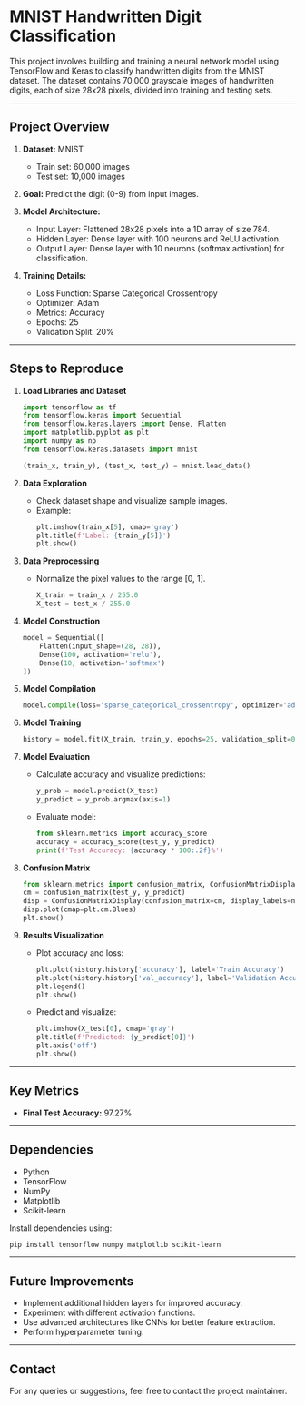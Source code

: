 # MNIST Handwritten Digit Classification

This project involves building and training a neural network model using TensorFlow and Keras to classify handwritten digits from the MNIST dataset. The dataset contains 70,000 grayscale images of handwritten digits, each of size 28x28 pixels, divided into training and testing sets.

---

## Project Overview

1. **Dataset:** MNIST
   - Train set: 60,000 images
   - Test set: 10,000 images

2. **Goal:** Predict the digit (0-9) from input images.

3. **Model Architecture:**
   - Input Layer: Flattened 28x28 pixels into a 1D array of size 784.
   - Hidden Layer: Dense layer with 100 neurons and ReLU activation.
   - Output Layer: Dense layer with 10 neurons (softmax activation) for classification.

4. **Training Details:**
   - Loss Function: Sparse Categorical Crossentropy
   - Optimizer: Adam
   - Metrics: Accuracy
   - Epochs: 25
   - Validation Split: 20%

---

## Steps to Reproduce

1. **Load Libraries and Dataset**
   ```python
   import tensorflow as tf
   from tensorflow.keras import Sequential
   from tensorflow.keras.layers import Dense, Flatten
   import matplotlib.pyplot as plt
   import numpy as np
   from tensorflow.keras.datasets import mnist

   (train_x, train_y), (test_x, test_y) = mnist.load_data()
   ```

2. **Data Exploration**
   - Check dataset shape and visualize sample images.
   - Example:
     ```python
     plt.imshow(train_x[5], cmap='gray')
     plt.title(f'Label: {train_y[5]}')
     plt.show()
     ```

3. **Data Preprocessing**
   - Normalize the pixel values to the range [0, 1].
     ```python
     X_train = train_x / 255.0
     X_test = test_x / 255.0
     ```

4. **Model Construction**
   ```python
   model = Sequential([
       Flatten(input_shape=(28, 28)),
       Dense(100, activation='relu'),
       Dense(10, activation='softmax')
   ])
   ```

5. **Model Compilation**
   ```python
   model.compile(loss='sparse_categorical_crossentropy', optimizer='adam', metrics=['accuracy'])
   ```

6. **Model Training**
   ```python
   history = model.fit(X_train, train_y, epochs=25, validation_split=0.2)
   ```

7. **Model Evaluation**
   - Calculate accuracy and visualize predictions:
     ```python
     y_prob = model.predict(X_test)
     y_predict = y_prob.argmax(axis=1)
     ```
   - Evaluate model:
     ```python
     from sklearn.metrics import accuracy_score
     accuracy = accuracy_score(test_y, y_predict)
     print(f'Test Accuracy: {accuracy * 100:.2f}%')
     ```

8. **Confusion Matrix**
   ```python
   from sklearn.metrics import confusion_matrix, ConfusionMatrixDisplay
   cm = confusion_matrix(test_y, y_predict)
   disp = ConfusionMatrixDisplay(confusion_matrix=cm, display_labels=np.arange(10))
   disp.plot(cmap=plt.cm.Blues)
   plt.show()
   ```

9. **Results Visualization**
   - Plot accuracy and loss:
     ```python
     plt.plot(history.history['accuracy'], label='Train Accuracy')
     plt.plot(history.history['val_accuracy'], label='Validation Accuracy')
     plt.legend()
     plt.show()
     ```
   - Predict and visualize:
     ```python
     plt.imshow(X_test[0], cmap='gray')
     plt.title(f'Predicted: {y_predict[0]}')
     plt.axis('off')
     plt.show()
     ```

---

## Key Metrics

- **Final Test Accuracy:** 97.27%

---

## Dependencies

- Python
- TensorFlow
- NumPy
- Matplotlib
- Scikit-learn

Install dependencies using:
```bash
pip install tensorflow numpy matplotlib scikit-learn
```

---

## Future Improvements

- Implement additional hidden layers for improved accuracy.
- Experiment with different activation functions.
- Use advanced architectures like CNNs for better feature extraction.
- Perform hyperparameter tuning.

---

## Contact
For any queries or suggestions, feel free to contact the project maintainer.

